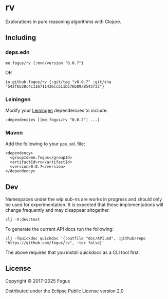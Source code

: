 # rv

Explorations in pure reasoning algorithms with Clojure.

## Including

### deps.edn

    me.fogus/rv {:mvn/version "0.0.7"}

OR

    io.github.fogus/rv {:git/tag "v0.0.7" :git/sha "542f6b38c4c116711436cc511b576b89a8543733"}

### Leiningen

Modify your [Leiningen](http://github.com/technomancy/leiningen) dependencies to include:

    :dependencies [[me.fogus/rv "0.0.7"] ...]

### Maven

Add the following to your `pom.xml` file:

    <dependency>
      <groupId>me.fogus</groupId>
      <artifactId>rv</artifactId>
      <version>0.0.7</version>
    </dependency>

## Dev

Namespaces under the wip sub-ns are works in progress and should only be used for experimentation. It is expected that these implementations will change frequently and may disappear altogether.

    clj -X:dev:test

To generate the current API docs run the following:

    clj -Tquickdoc quickdoc '{:outfile "doc/API.md", :github/repo "https://github.com/fogus/rv", :toc false}'

The above requires that you install quickdocs as a CLI tool first.

## License

Copyright © 2017-2025 Fogus

Distributed under the Eclipse Public License version 2.0
